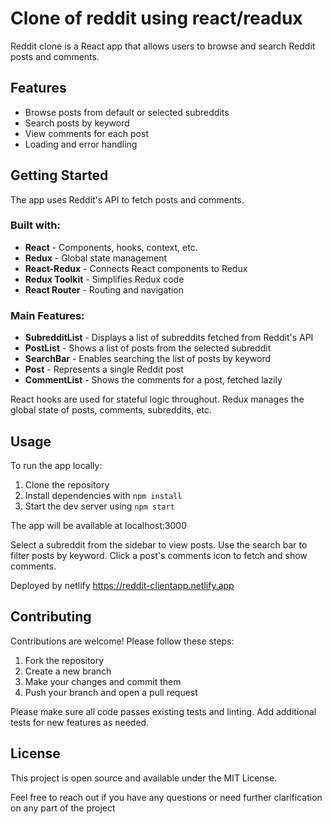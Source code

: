 # Clone of reddit using react/readux

Reddit clone is a React app that allows users to browse and search Reddit posts and comments.

## Features

- Browse posts from default or selected subreddits
- Search posts by keyword
- View comments for each post
- Loading and error handling

## Getting Started

The app uses Reddit's API to fetch posts and comments.

### Built with:

- **React** - Components, hooks, context, etc.
- **Redux** - Global state management
- **React-Redux** - Connects React components to Redux
- **Redux Toolkit** - Simplifies Redux code
- **React Router** - Routing and navigation

### Main Features:

- **SubredditList** - Displays a list of subreddits fetched from Reddit's API
- **PostList** - Shows a list of posts from the selected subreddit
- **SearchBar** - Enables searching the list of posts by keyword
- **Post** - Represents a single Reddit post
- **CommentList** - Shows the comments for a post, fetched lazily

React hooks are used for stateful logic throughout. Redux manages the global state of posts, comments, subreddits, etc.

## Usage

To run the app locally:

1. Clone the repository
2. Install dependencies with `npm install`
3. Start the dev server using `npm start`

The app will be available at localhost:3000

Select a subreddit from the sidebar to view posts. Use the search bar to filter posts by keyword. Click a post's comments icon to fetch and show comments.

Deployed by netlify https://reddit-clientapp.netlify.app

## Contributing

Contributions are welcome! Please follow these steps:

1. Fork the repository
2. Create a new branch
3. Make your changes and commit them
4. Push your branch and open a pull request

Please make sure all code passes existing tests and linting. Add additional tests for new features as needed.

## License

This project is open source and available under the MIT License.

Feel free to reach out if you have any questions or need further clarification on any part of the project


